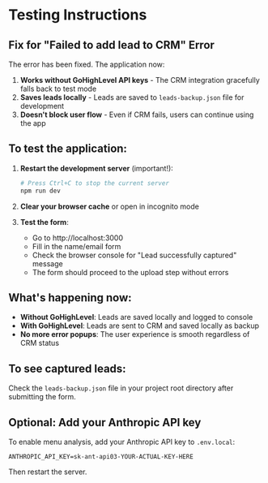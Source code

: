 # Testing Instructions

## Fix for "Failed to add lead to CRM" Error

The error has been fixed. The application now:

1. **Works without GoHighLevel API keys** - The CRM integration gracefully falls back to test mode
2. **Saves leads locally** - Leads are saved to `leads-backup.json` file for development
3. **Doesn't block user flow** - Even if CRM fails, users can continue using the app

## To test the application:

1. **Restart the development server** (important!):
   ```bash
   # Press Ctrl+C to stop the current server
   npm run dev
   ```

2. **Clear your browser cache** or open in incognito mode

3. **Test the form**:
   - Go to http://localhost:3000
   - Fill in the name/email form
   - Check the browser console for "Lead successfully captured" message
   - The form should proceed to the upload step without errors

## What's happening now:

- **Without GoHighLevel**: Leads are saved locally and logged to console
- **With GoHighLevel**: Leads are sent to CRM and saved locally as backup
- **No more error popups**: The user experience is smooth regardless of CRM status

## To see captured leads:

Check the `leads-backup.json` file in your project root directory after submitting the form.

## Optional: Add your Anthropic API key

To enable menu analysis, add your Anthropic API key to `.env.local`:
```
ANTHROPIC_API_KEY=sk-ant-api03-YOUR-ACTUAL-KEY-HERE
```

Then restart the server.
